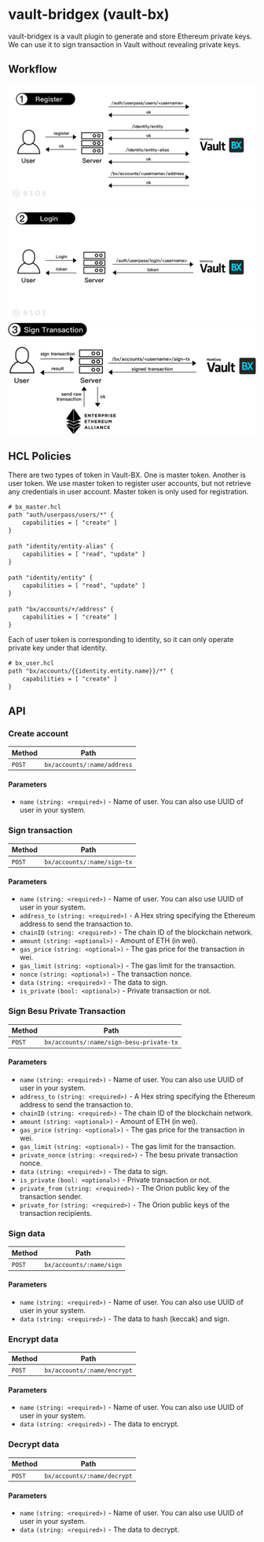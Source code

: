 # vault-bridgex (vault-bx)

vault-bridgex is a vault plugin to generate and store Ethereum private keys. We can use it to sign transaction in Vault without revealing private keys.

## Workflow

![1. Register](/images/workflow_01.jpg)
![2. Login](/images/workflow_02.jpg)
![3. Sign Transaction](/images/workflow_03.png)

## HCL Policies

There are two types of token in Vault-BX. One is master token. Another is user token. We use master token to register user accounts, but not retrieve any credentials in user account. Master token is only used for registration.

```hcl
# bx_master.hcl
path "auth/userpass/users/*" {
    capabilities = [ "create" ]
}

path "identity/entity-alias" {
    capabilities = [ "read", "update" ]
}

path "identity/entity" {
    capabilities = [ "read", "update" ]
}

path "bx/accounts/+/address" {
    capabilities = [ "create" ]
}
```

Each of user token is corresponding to identity, so it can only operate private key under that identity.

```hcl
# bx_user.hcl
path "bx/accounts/{{identity.entity.name}}/*" {
    capabilities = [ "create" ]
}
```

## API

### Create account

| Method | Path                        |
| ------ | --------------------------- |
| `POST` | `bx/accounts/:name/address` |

#### Parameters

* `name` `(string: <required>)` - Name of user. You can also use UUID of user in your system.

### Sign transaction

| Method | Path                        |
| ------ | --------------------------- |
| `POST` | `bx/accounts/:name/sign-tx` |

#### Parameters

* `name` `(string: <required>)` - Name of user. You can also use UUID of user in your system.
* `address_to` `(string: <required>)` - A Hex string specifying the Ethereum address to send the transaction to.
* `chainID` `(string: <required>)` - The chain ID of the blockchain network.
* `amount` `(string: <optional>)` - Amount of ETH (in wei).
* `gas_price` `(string: <optional>)` - The gas price for the transaction in wei.
* `gas_limit` `(string: <optional>)` - The gas limit for the transaction.
* `nonce` `(string: <optional>)` - The transaction nonce.
* `data` `(string: <required>)` - The data to sign.
* `is_private` `(bool: <optional>)` - Private transaction or not.

### Sign Besu Private Transaction

| Method | Path                                     |
| ------ | ---------------------------------------- |
| `POST` | `bx/accounts/:name/sign-besu-private-tx` |

#### Parameters

* `name` `(string: <required>)` - Name of user. You can also use UUID of user in your system.
* `address_to` `(string: <required>)` - A Hex string specifying the Ethereum address to send the transaction to.
* `chainID` `(string: <required>)` - The chain ID of the blockchain network.
* `amount` `(string: <optional>)` - Amount of ETH (in wei).
* `gas_price` `(string: <optional>)` - The gas price for the transaction in wei.
* `gas_limit` `(string: <optional>)` - The gas limit for the transaction.
* `private_nonce` `(string: <required>)` - The besu private transaction nonce.
* `data` `(string: <required>)` - The data to sign.
* `is_private` `(bool: <optional>)` - Private transaction or not.
* `private_from` `(string: <required>)` - The Orion public key of the transaction sender.
* `private_for` `(string: <required>)` - The Orion public keys of the transaction recipients.

### Sign data

| Method | Path                     |
| ------ | ------------------------ |
| `POST` | `bx/accounts/:name/sign` |

#### Parameters

* `name` `(string: <required>)` - Name of user. You can also use UUID of user in your system.
* `data` `(string: <required>)` - The data to hash (keccak) and sign.

### Encrypt data

| Method | Path                        |
| ------ | --------------------------- |
| `POST` | `bx/accounts/:name/encrypt` |

#### Parameters

* `name` `(string: <required>)` - Name of user. You can also use UUID of user in your system.
* `data` `(string: <required>)` - The data to encrypt.

### Decrypt data

| Method | Path                        |
| ------ | --------------------------- |
| `POST` | `bx/accounts/:name/decrypt` |

#### Parameters

* `name` `(string: <required>)` - Name of user. You can also use UUID of user in your system.
* `data` `(string: <required>)` - The data to decrypt.

